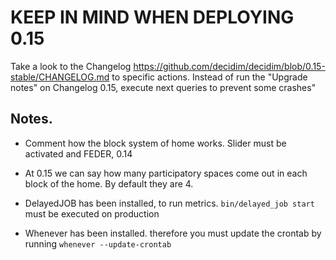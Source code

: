 # KEEP IN MIND WHEN DEPLOYING 0.15

Take a look to the Changelog https://github.com/decidim/decidim/blob/0.15-stable/CHANGELOG.md to specific actions. Instead of run the "Upgrade notes" on Changelog 0.15, execute next queries to prevent some crashes"

## Notes.
- Comment how the block system of home works. Slider must be activated and FEDER, 0.14
- At 0.15 we can say how many participatory spaces come out in each block of the home. By default they are 4.

- DelayedJOB has been installed, to run metrics. `bin/delayed_job start` must be executed on production
- Whenever has been installed. therefore you must update the crontab by running `whenever --update-crontab`
